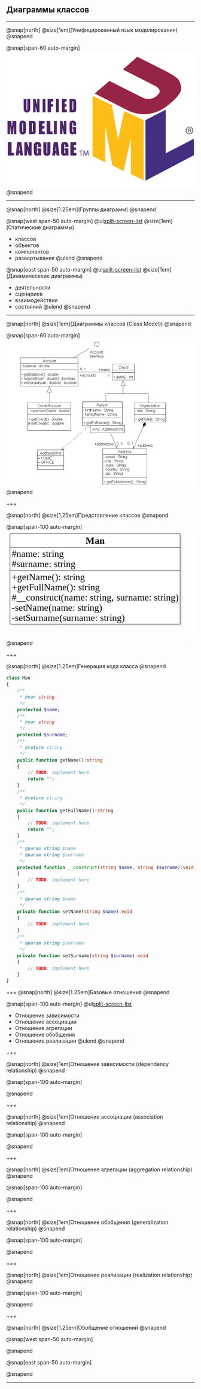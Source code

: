 
## Диаграммы классов

---

@snap[north]
@size[1em](Унифицированный язык моделирования)
@snapend

@snap[span-60 auto-margin]
![logo](images/UML_logo.png)
@snapend

---
@snap[north]
@size[1.25em](Группы диаграмм)
@snapend

@snap[west span-50 auto-margin] 
  @ul[split-screen-list](false)
  @size[1em](Статические диаграммы)
  - классов
  - объектов
  - компонентов
  - развертывания
@ulend
@snapend

@snap[east span-50 auto-margin]
  @ul[split-screen-list](false)
  @size[1em](Динамическеие диаграммы)
  - деятельности
  - сценариев
  - взаимодействия 
  - состояний
@ulend
@snapend

---

@snap[north]
@size[1em](Диаграммы классов (Class Model))
@snapend

@snap[span-60 auto-margin]
![main](images/diagram.png)
@snapend

+++

@snap[north]
@size[1.25em]Представление классов
@snapend

@snap[span-100 auto-margin] 
![man](images/man.png)
@snapend

+++

@snap[north]
@size[1.25em]Генерация кода класса
@snapend

```php
class Man
{
	/**
	 * @var string
	 */
	protected $name;
	/**
	 * @var string
	 */
	protected $surname;
	/**
	 * @return string
	 */
	public function getName():string
	{
		// TODO: implement here
		return "";
	}
	/**
	 * @return string
	 */
	public function getFullName():string
	{
		// TODO: implement here
		return "";
	}
	/**
	 * @param string $name
	 * @param string $surname
	 */
	protected function __construct(string $name, string $surname):void
	{
		// TODO: implement here
	}
	/**
	 * @param string $name
	 */
	private function setName(string $name):void
	{
		// TODO: implement here
	}
	/**
	 * @param string $surname
	 */
	private function setSurname(string $surname):void
	{
		// TODO: implement here
	}
}
```
+++
@snap[north]
@size[1.25em]Базовые отношения
@snapend

@snap[span-100 auto-margin]
  @ul[split-screen-list](false)
  - Отношение зависимости
  - Отношение ассоциации
  - Отношение агрегации
  - Отношение обобщения
  - Отношение реализации
@ulend
@snapend

+++

@snap[north]
@size[1em]Отношение зависимости (dependency relationship)
@snapend

@snap[span-100 auto-margin]

@snapend

+++

@snap[north]
@size[1em]Отношение ассоциации (association relationship)
@snapend

@snap[span-100 auto-margin]

@snapend

+++

@snap[north]
@size[1em]Отношение агрегации (aggregation relationship)
@snapend

@snap[span-100 auto-margin]

@snapend

+++

@snap[north]
@size[1em]Отношение обобщения (generalization relationship)
@snapend

@snap[span-100 auto-margin]

@snapend

+++

@snap[north]
@size[1em]Отношение реализации (realization relationship)
@snapend

@snap[span-100 auto-margin]

@snapend

+++

@snap[north]
@size[1.25em]Обобщение отношений
@snapend

@snap[west span-50 auto-margin] 
  
@snapend

@snap[east span-50 auto-margin]
  
@snapend

---

